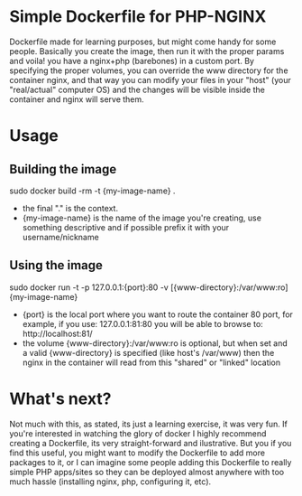 Simple Dockerfile for PHP-NGINX
=======================

Dockerfile made for learning purposes, but might come handy for some people.
Basically you create the image, then run it with the proper params and voila! you have a nginx+php (barebones) in a custom port.
By specifying the proper volumes, you can override the www directory for the container nginx, and that way
you can modify your files in your "host" (your "real/actual" computer OS) and the changes will be visible
inside the container and nginx will serve them.

Usage
=====

Building the image
------------------

sudo docker build -rm -t {my-image-name} .

- the final "." is the context.
- {my-image-name} is the name of the image you're creating, use something descriptive and if possible
prefix it with your username/nickname

Using the image
----------------

sudo docker run -t -p 127.0.0.1:{port}:80 -v [{www-directory}:/var/www:ro] {my-image-name}

- {port} is the local port where you want to route the container 80 port, for example, if you use: 127.0.0.1:81:80
you will be able to browse to: http://localhost:81/
- the volume {www-directory}:/var/www:ro is optional, but when set and a valid {www-directory} is specified (like host's /var/www)
then the nginx in the container will read from this "shared" or "linked" location

What's next?
============

Not much with this, as stated, its just a learning exercise, it was very fun.
If you're interested in watching the glory of docker I highly recommend creating a Dockerfile, its very
straight-forward and ilustrative.
But you if you find this useful, you might want to modify the Dockerfile to add more packages to it, or
I can imagine some people adding this Dockerfile to really simple PHP apps/sites so they can be deployed
almost anywhere with too much hassle (installing nginx, php, configuring it, etc).

